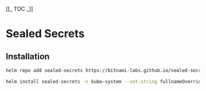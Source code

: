 [[_ TOC _]]

# Sealed Secrets

## Installation

```sh
helm repo add sealed-secrets https://bitnami-labs.github.io/sealed-secrets 
```

```sh
helm install sealed-secrets -n kube-system --set-string fullnameOverride=sealed-secrets-controller sealed-secrets/sealed-secrets
```

